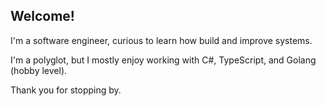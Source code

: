 ## Welcome!

I'm a software engineer, curious to learn how build and improve systems.

I'm a polyglot, but I mostly enjoy working with C#, TypeScript, and Golang (hobby level).

Thank you for stopping by.
